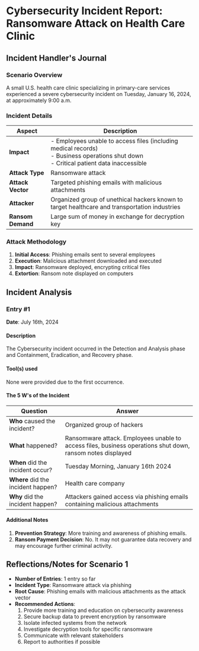 # Cybersecurity Incident Report: Ransomware Attack on Health Care Clinic

## Incident Handler's Journal

### Scenario Overview

A small U.S. health care clinic specializing in primary-care services experienced a severe cybersecurity incident on Tuesday, January 16, 2024, at approximately 9:00 a.m.

### Incident Details

| Aspect | Description |
|--------|-------------|
| **Impact** | - Employees unable to access files (including medical records)<br>- Business operations shut down<br>- Critical patient data inaccessible |
| **Attack Type** | Ransomware attack |
| **Attack Vector** | Targeted phishing emails with malicious attachments |
| **Attacker** | Organized group of unethical hackers known to target healthcare and transportation industries |
| **Ransom Demand** | Large sum of money in exchange for decryption key |

### Attack Methodology

1. **Initial Access**: Phishing emails sent to several employees
2. **Execution**: Malicious attachment downloaded and executed
3. **Impact**: Ransomware deployed, encrypting critical files
4. **Extortion**: Ransom note displayed on computers

## Incident Analysis

### Entry #1

**Date**: July 16th, 2024

#### Description
The Cybersecurity incident occurred in the Detection and Analysis phase and Containment, Eradication, and Recovery phase.

#### Tool(s) used
None were provided due to the first occurrence.

#### The 5 W's of the Incident

| Question | Answer |
|----------|--------|
| **Who** caused the incident? | Organized group of hackers |
| **What** happened? | Ransomware attack. Employees unable to access files, business operations shut down, ransom notes displayed |
| **When** did the incident occur? | Tuesday Morning, January 16th 2024 |
| **Where** did the incident happen? | Health care company |
| **Why** did the incident happen? | Attackers gained access via phishing emails containing malicious attachments |

#### Additional Notes

1. **Prevention Strategy**: More training and awareness of phishing emails.
2. **Ransom Payment Decision**: No. It may not guarantee data recovery and may encourage further criminal activity.

## Reflections/Notes for Scenario 1

- **Number of Entries**: 1 entry so far
- **Incident Type**: Ransomware attack via phishing
- **Root Cause**: Phishing emails with malicious attachments as the attack vector
- **Recommended Actions**:
  1. Provide more training and education on cybersecurity awareness
  2. Secure backup data to prevent encryption by ransomware
  3. Isolate infected systems from the network
  4. Investigate decryption tools for specific ransomware
  5. Communicate with relevant stakeholders
  6. Report to authorities if possible